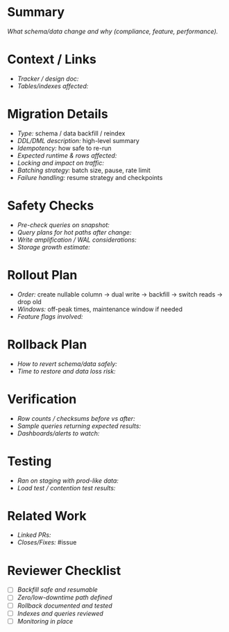 # Summary
*What schema/data change and why (compliance, feature, performance).*

# Context / Links
- *Tracker / design doc:*
- *Tables/indexes affected:*

# Migration Details
- *Type:* schema / data backfill / reindex
- *DDL/DML description:* high-level summary
- *Idempotency:* how safe to re-run
- *Expected runtime & rows affected:*
- *Locking and impact on traffic:*
- *Batching strategy:* batch size, pause, rate limit
- *Failure handling:* resume strategy and checkpoints

# Safety Checks
- *Pre-check queries on snapshot:*
- *Query plans for hot paths after change:*
- *Write amplification / WAL considerations:*
- *Storage growth estimate:*

# Rollout Plan
- *Order:* create nullable column → dual write → backfill → switch reads → drop old
- *Windows:* off-peak times, maintenance window if needed
- *Feature flags involved:*

# Rollback Plan
- *How to revert schema/data safely:*
- *Time to restore and data loss risk:*

# Verification
- *Row counts / checksums before vs after:*
- *Sample queries returning expected results:*
- *Dashboards/alerts to watch:*

# Testing
- *Ran on staging with prod-like data:*
- *Load test / contention test results:*

# Related Work
- *Linked PRs:*
- *Closes/Fixes:* #issue

# Reviewer Checklist
- [ ] *Backfill safe and resumable*
- [ ] *Zero/low-downtime path defined*
- [ ] *Rollback documented and tested*
- [ ] *Indexes and queries reviewed*
- [ ] *Monitoring in place*
